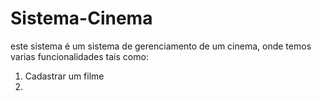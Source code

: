 # Sistema-Cinema

este sistema é um sistema de gerenciamento de um cinema, onde temos varias funcionalidades tais como:

1. Cadastrar um filme
2. 
